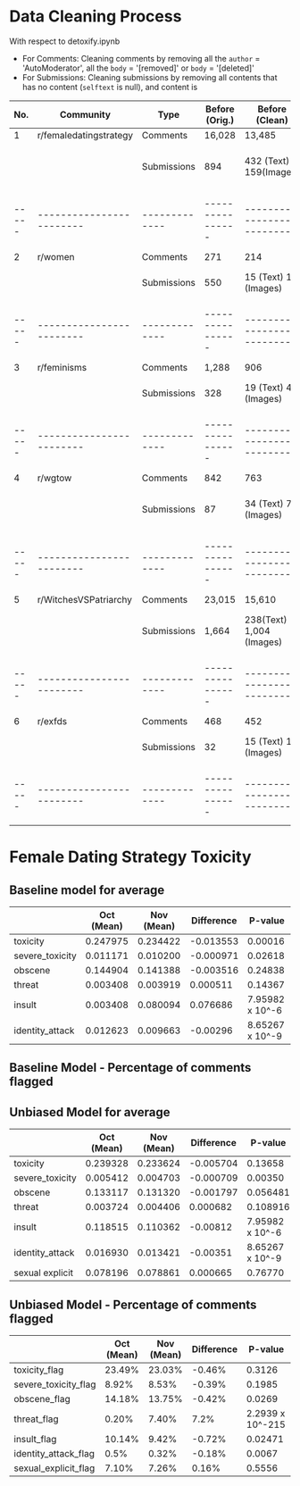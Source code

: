 # Data Cleaning Process
With respect to detoxify.ipynb

- For Comments: Cleaning comments by removing all the `author` = 'AutoModerator', all the `body` = '[removed]' or `body` = '[deleted]'
- For Submissions: Cleaning submissions by removing all contents that has no content (`selftext` is null), and content is 

| No. | Community              | Type        | Before (Orig.) | Before (Clean)           | After (Orig.) | After (Clean)           |
|-----|------------------------|-------------|----------------|--------------------------|---------------|-------------------------|
| 1   | r/femaledatingstrategy | Comments    | 16,028         | 13,485                   | 31,357        | 23,149                  |
|     |                        | Submissions | 894            | 432 (Text) 159(Images)   | 1901          | 596 (Text) 432 (Images) |
|-----|------------------------|-------------|----------------|--------------------------|---------------|-------------------------|
| 2   | r/women                | Comments    | 271            | 214                      | 201           | 154                     |
|     |                        | Submissions | 550            | 15 (Text) 11 (Images)    | 682           | 11 (Text) 7 (Images)    |
|-----|------------------------|-------------|----------------|--------------------------|---------------|-------------------------|
| 3   | r/feminisms            | Comments    | 1,288          | 906                      | 1,152         | 899                     |
|     |                        | Submissions | 328            | 19 (Text) 4 (Images)     | 244           | 16 (Text) 5 (Images)    |
|-----|------------------------|-------------|----------------|--------------------------|---------------|-------------------------|
| 4   | r/wgtow                | Comments    | 842            | 763                      | 1,285         | 1164                    |
|     |                        | Submissions | 87             | 34 (Text) 7 (Images)     | 135           | 61 (Text) 22 (Images)   |
|-----|------------------------|-------------|----------------|--------------------------|---------------|-------------------------|
| 5   | r/WitchesVSPatriarchy  | Comments    | 23,015         | 15,610                   | 20,879        | 20,879                  |
|     |                        | Submissions | 1,664          | 238(Text) 1,004 (Images) | 1,411         | 175 (Text) 894 (Images) |
|-----|------------------------|-------------|----------------|--------------------------|---------------|-------------------------|
| 6   | r/exfds                | Comments    | 468            | 452                      | 132           | 127                     |
|     |                        | Submissions | 32             | 15 (Text) 10 (Images)    | 12            | 20 (Text) 3 (Images)    |
|-----|------------------------|-------------|----------------|--------------------------|---------------|-------------------------|

# Female Dating Strategy Toxicity

## Baseline model for average

|                           |     Oct   (Mean)    |     Nov   (Mean)    |     Difference    |     P-value            |
|---------------------------|---------------------|---------------------|-------------------|------------------------|
|     toxicity              |     0.247975        |     0.234422        |     -0.013553     |     0.00016            |
|     severe_toxicity       |     0.011171        |     0.010200        |     -0.000971     |     0.02618            |
|     obscene               |     0.144904        |     0.141388        |     -0.003516     |     0.24838            |
|     threat                |     0.003408        |     0.003919        |     0.000511      |     0.14367            |
|     insult                |     0.003408        |     0.080094        |     0.076686      |     7.95982 x 10^-6    |
|     identity_attack       |     0.012623        |     0.009663        |     -0.00296      |     8.65267 x 10^-9    |

## Baseline Model - Percentage of comments flagged


## Unbiased Model for average
|                           |     Oct   (Mean)    |     Nov   (Mean)    |     Difference    |     P-value     |
|---------------------------|---------------------|---------------------|-------------------|-----------------|
|     toxicity              | 0.239328            | 0.233624            | -0.005704         | 0.13658         |
|     severe_toxicity       | 0.005412            | 0.004703            | -0.000709         | 0.00350         |
|     obscene               | 0.133117            | 0.131320            | -0.001797         | 0.056481        |
|     threat                | 0.003724            | 0.004406            | 0.000682          | 0.108916        |
|     insult                | 0.118515            | 0.110362            | -0.00812          | 7.95982 x 10^-6 |
|     identity_attack       | 0.016930            | 0.013421            | -0.00351          | 8.65267 x 10^-9 |
| sexual explicit           | 0.078196            | 0.078861            | 0.000665          | 0.76770         |


## Unbiased Model - Percentage of comments flagged

|                        |     Oct   (Mean)    |     Nov   (Mean)    |     Difference    |     P-value      |
|------------------------|---------------------|---------------------|-------------------|------------------|
| toxicity_flag          | 23.49%              | 23.03%              | -0.46%            | 0.3126           |
| severe_toxicity_flag   | 8.92%               | 8.53%               | -0.39%            | 0.1985           |
| obscene_flag           | 14.18%              | 13.75%              | -0.42%            | 0.0269           |
| threat_flag            | 0.20%               | 7.40%               | 7.2%              | 2.2939 x 10^-215 |
| insult_flag            | 10.14%              | 9.42%               | -0.72%            | 0.02471          |
| identity_attack_flag   | 0.5%                | 0.32%               | -0.18%            | 0.0067           |
| sexual_explicit_flag   | 7.10%               | 7.26%               | 0.16%             | 0.5556           |
